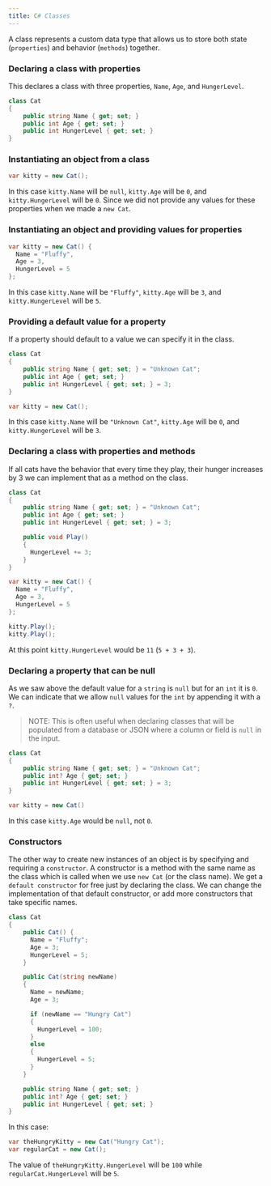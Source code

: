 ```yaml
---
title: C# Classes
---
```


A class represents a custom data type that allows us to store both state
(`properties`) and behavior (`methods`) together.

### Declaring a class with properties

This declares a class with three properties, `Name`, `Age`, and `HungerLevel`.

```csharp
class Cat
{
    public string Name { get; set; }
    public int Age { get; set; }
    public int HungerLevel { get; set; }
}
```

### Instantiating an object from a class

```csharp
var kitty = new Cat();
```

In this case `kitty.Name` will be `null`, `kitty.Age` will be `0`, and
`kitty.HungerLevel` will be `0`. Since we did not provide any values for these
properties when we made a `new Cat`.

### Instantiating an object and providing values for properties

```csharp
var kitty = new Cat() {
  Name = "Fluffy",
  Age = 3,
  HungerLevel = 5
};
```

In this case `kitty.Name` will be `"Fluffy"`, `kitty.Age` will be `3`, and
`kitty.HungerLevel` will be `5`.

### Providing a default value for a property

If a property should default to a value we can specify it in the class.

```csharp
class Cat
{
    public string Name { get; set; } = "Unknown Cat";
    public int Age { get; set; }
    public int HungerLevel { get; set; } = 3;
}
```

```csharp
var kitty = new Cat();
```

In this case `kitty.Name` will be `"Unknown Cat"`, `kitty.Age` will be `0`, and
`kitty.HungerLevel` will be `3`.

### Declaring a class with properties and methods

If all cats have the behavior that every time they play, their hunger increases
by 3 we can implement that as a method on the class.

```csharp
class Cat
{
    public string Name { get; set; } = "Unknown Cat";
    public int Age { get; set; }
    public int HungerLevel { get; set; } = 3;

    public void Play()
    {
      HungerLevel += 3;
    }
}
```

```csharp
var kitty = new Cat() {
  Name = "Fluffy",
  Age = 3,
  HungerLevel = 5
};

kitty.Play();
kitty.Play();
```

At this point `kitty.HungerLevel` would be `11` (`5 + 3 + 3`).

### Declaring a property that can be null

As we saw above the default value for a `string` is `null` but for an `int` it
is `0`. We can indicate that we allow `null` values for the `int` by appending
it with a `?`.

> NOTE: This is often useful when declaring classes that will be populated from
> a database or JSON where a column or field is `null` in the input.

```csharp
class Cat
{
    public string Name { get; set; } = "Unknown Cat";
    public int? Age { get; set; }
    public int HungerLevel { get; set; } = 3;
}
```

```csharp
var kitty = new Cat()
```

In this case `kitty.Age` would be `null`, not `0`.

### Constructors

The other way to create new instances of an object is by specifying and
requiring a `constructor`. A constructor is a method with the same name as the
class which is called when we use `new Cat` (or the class name). We get a
`default constructor` for free just by declaring the class. We can change the
implementation of that default constructor, or add more constructors that take
specific names.

```csharp
class Cat
{
    public Cat() {
      Name = "Fluffy";
      Age = 3;
      HungerLevel = 5;
    }

    public Cat(string newName)
    {
      Name = newName;
      Age = 3;

      if (newName == "Hungry Cat")
      {
        HungerLevel = 100;
      }
      else
      {
        HungerLevel = 5;
      }
    }

    public string Name { get; set; }
    public int? Age { get; set; }
    public int HungerLevel { get; set; }
}
```

In this case:

```csharp
var theHungryKitty = new Cat("Hungry Cat");
var regularCat = new Cat();
```

The value of `theHungryKitty.HungerLevel` will be `100` while
`regularCat.HungerLevel` will be `5`.

